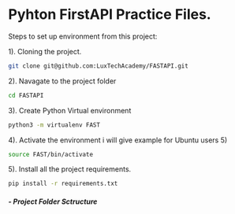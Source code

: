 # Pyhton FirstAPI Practice Files.

Steps to set up environment from this project:

1). Cloning the project.

~~~bash
git clone git@github.com:LuxTechAcademy/FASTAPI.git
~~~

2). Navagate to the project folder

~~~bash
cd FASTAPI
~~~

3). Create Python Virtual environment

~~~bash
python3 -m virtualenv FAST
~~~

4). Activate the environment i will give example for Ubuntu users
5)
~~~bash
source FAST/bin/activate
~~~

5). Install all the project requirements.

~~~bash
pip install -r requirements.txt
~~~

##### - Project Folder Sctructure
